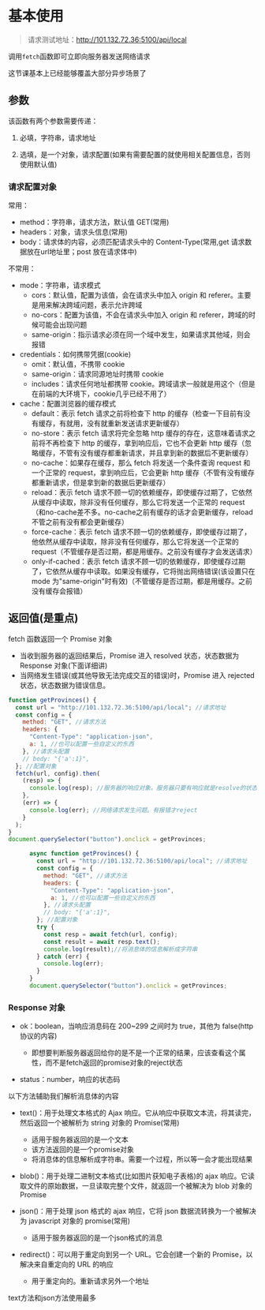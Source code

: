 # 基本使用

> 请求测试地址：http://101.132.72.36:5100/api/local

调用`fetch`函数即可立即向服务器发送网络请求

这节课基本上已经能够覆盖大部分异步场景了

## 参数

该函数有两个参数需要传递：

1. 必填，字符串，请求地址

2. 选填，是一个对象，请求配置(如果有需要配置的就使用相关配置信息，否则使用默认值)

### 请求配置对象

常用：
- method：字符串，请求方法，默认值 GET(常用)
- headers：对象，请求头信息(常用)
- body：请求体的内容，必须匹配请求头中的 Content-Type(常用,get 请求数据放在url地址里；post 放在请求体中)

不常用：
- mode：字符串，请求模式
  - cors：默认值，配置为该值，会在请求头中加入 origin 和 referer。主要是用来解决跨域问题，表示允许跨域
  - no-cors：配置为该值，不会在请求头中加入 origin 和 referer，跨域的时候可能会出现问题
  - same-origin：指示请求必须在同一个域中发生，如果请求其他域，则会报错
- credentials：如何携带凭据(cookie)
  - omit：默认值，不携带 cookie
  - same-origin：请求同源地址时携带 cookie
  - includes：请求任何地址都携带 cookie。跨域请求一般就是用这个（但是在前端的大环境下，cookie几乎已经不用了）
- cache：配置浏览器的缓存模式
  - default：表示 fetch 请求之前将检查下 http 的缓存（检查一下目前有没有缓存，有就用，没有就重新发送请求更新缓存）
  - no-store：表示 fetch 请求将完全忽略 http 缓存的存在，这意味着请求之前将不再检查下 http 的缓存，拿到响应后，它也不会更新 http 缓存（忽略缓存，不管有没有缓存都重新请求，并且拿到新的数据后不更新缓存）
  - no-cache：如果存在缓存，那么 fetch 将发送一个条件查询 request 和一个正常的 request，拿到响应后，它会更新 http 缓存（不管有没有缓存都重新请求，但是拿到新的数据后更新缓存）
  - reload：表示 fetch 请求不顾一切的依赖缓存，即使缓存过期了，它依然从缓存中读取，除非没有任何缓存，那么它将发送一个正常的 request（和no-cache差不多。no-cache之前有缓存的话才会更新缓存，reload不管之前有没有都会更新缓存）
  - force-cache：表示 fetch 请求不顾一切的依赖缓存，即使缓存过期了，他依然从缓存中读取，除非没有任何缓存，那么它将发送一个正常的 request（不管缓存是否过期，都是用缓存。之前没有缓存才会发送请求）
  - only-if-cached：表示 fetch 请求不顾一切的依赖缓存，即使缓存过期了，它依然从缓存中读取。如果没有缓存，它将抛出网络错误(该设置只在 mode 为"same-origin"时有效)（不管缓存是否过期，都是用缓存。之前没有缓存会报错）

## 返回值(是重点)

fetch 函数返回一个 Promise 对象

- 当收到服务器的返回结果后，Promise 进入 resolved 状态，状态数据为 Response 对象(下面详细讲)
- 当网络发生错误(或其他导致无法完成交互的错误)时，Promise 进入 rejected 状态，状态数据为错误信息。

```js
function getProvinces() {
  const url = "http://101.132.72.36:5100/api/local"; //请求地址
  const config = {
    method: "GET", //请求方法
    headers: {
      "Content-Type": "application-json",
      a: 1, //也可以配置一些自定义的东西
    }, //请求头配置
    // body: "{'a':1}",
  }; //配置对象
  fetch(url, config).then(
    (resp) => {
      console.log(resp); //服务器的响应对象。服务器只要有响应就是resolve的状态
    },
    (err) => {
      console.log(err); //网络请求发生问题。有报错才reject
    }
  );
}
document.querySelector("button").onclick = getProvinces;

      async function getProvinces() {
        const url = "http://101.132.72.36:5100/api/local"; //请求地址
        const config = {
          method: "GET", //请求方法
          headers: {
            "Content-Type": "application-json",
            a: 1, //也可以配置一些自定义的东西
          }, //请求头配置
          // body: "{'a':1}",
        }; //配置对象
        try {
          const resp = await fetch(url, config);
          const result = await resp.text();
          console.log(result);//将消息体的信息解析成字符串
        } catch (err) {
          console.log(err);
        }
      }
      document.querySelector("button").onclick = getProvinces;
```

### Response 对象

- ok：boolean，当响应消息码在 200~299 之间时为 true，其他为 false(http协议的内容)
  - 即想要判断服务器返回给你的是不是一个正常的结果，应该查看这个属性，而不是fetch返回的promise对象的reject状态

- status：number，响应的状态码

以下方法辅助我们解析消息体的内容  

- text()：用于处理文本格式的 Ajax 响应。它从响应中获取文本流，将其读完，然后返回一个被解析为 string 对象的 Promise(常用)
  - 适用于服务器返回的是一个文本
  - 该方法返回的是一个promise对象
  - 将消息体的信息解析成字符串。需要一个过程，所以等一会才能出现结果

- blob()：用于处理二进制文本格式(比如图片获知电子表格)的 ajax 响应。它读取文件的原始数据，一旦读取完整个文件，就返回一个被解决为 blob 对象的 Promise

- json()：用于处理 json 格式的 ajax 响应，它将 json 数据流转换为一个被解决为 javascript 对象的 promise(常用)
  - 适用于服务器返回的是一个json格式的消息

- redirect()：可以用于重定向到另一个 URL。它会创建一个新的 Promise，以解决来自重定向的 URL 的响应
  - 用于重定向的。重新请求另外一个地址

text方法和json方法使用最多
